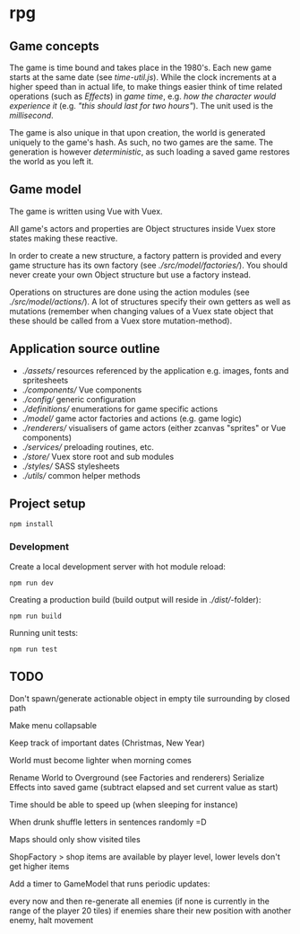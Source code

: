 # rpg

## Game concepts

The game is time bound and takes place in the 1980's. Each new game starts at
the same date (see _time-util.js_). While the clock increments at a higher speed than
in actual life, to make things easier think of time related operations (such as _Effects_)
in _game time_, e.g. _how the character would experience it_ (e.g. _"this should last for two hours"_).
The unit used is the _millisecond_.

The game is also unique in that upon creation, the world is generated uniquely
to the game's hash. As such, no two games are the same. The generation is however
_deterministic_, as such loading a saved game restores the world as you left it.

## Game model

The game is written using Vue with Vuex.

All game's actors and properties are Object structures inside Vuex store states making
these reactive.

In order to create a new structure, a factory pattern is provided and every
game structure has its own factory (see _./src/model/factories/_). You should never
create your own Object structure but use a factory instead.

Operations on structures are done using the action modules (see _./src/model/actions/_).
A lot of structures specify their own getters as well as mutations (remember when changing values
of a Vuex state object that these should be called from a Vuex store mutation-method).

## Application source outline

 * _./assets/_ resources referenced by the application e.g. images, fonts and spritesheets
 * _./components/_ Vue components
 * _./config/_ generic configuration
 * _./definitions/_ enumerations for game specific actions
 * _./model/_ game actor factories and actions (e.g. game logic)
 * _./renderers/_ visualisers of game actors (either zcanvas "sprites" or Vue components)
 * _./services/_ preloading routines, etc.
 * _./store/_ Vuex store root and sub modules
 * _./styles/_ SASS stylesheets
 * _./utils/_ common helper methods

## Project setup
```
npm install
```

### Development

Create a local development server with hot module reload:

```
npm run dev
```

Creating a production build (build output will reside in _./dist/_-folder):

```
npm run build
```

Running unit tests:

```
npm run test
```
## TODO

Don't spawn/generate actionable object in empty tile surrounding by closed path

Make menu collapsable

Keep track of important dates (Christmas, New Year)

World must become lighter when morning comes

Rename World to Overground (see Factories and renderers)
Serialize Effects into saved game (subtract elapsed and set current value as start)

Time should be able to speed up (when sleeping for instance)

When drunk shuffle letters in sentences randomly =D

Maps should only show visited tiles

ShopFactory > shop items are available by player level, lower levels don't get higher items

Add a timer to GameModel that runs periodic updates:

 every now and then re-generate all enemies (if none is currently in the range of the player 20 tiles)
 if enemies share their new position with another enemy, halt movement
